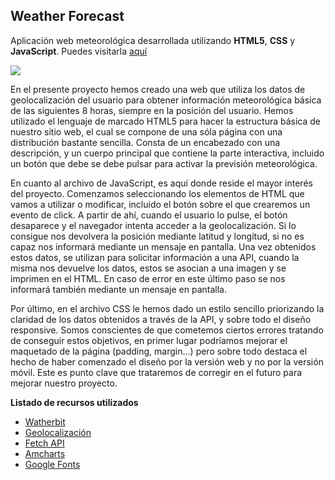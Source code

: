 ## Weather Forecast

Aplicación web meteorológica desarrollada utilizando **HTML5**, **CSS** y **JavaScript**. Puedes visitarla [aquí](https://meteo-forecast-yb1k.vercel.app/)

![](https://s5.gifyu.com/images/SR97Y.gif)

En el presente proyecto hemos creado una web que utiliza los datos de geolocalización del usuario para
obtener información meteorológica básica de las siguientes 8 horas, siempre en la posición del usuario.
Hemos utilizado el lenguaje de marcado HTML5 para hacer la estructura básica de nuestro sitio web,
el cual se compone de una sóla página con una distribución bastante sencilla. Consta de un encabezado
con una descripción, y un cuerpo principal que contiene la parte interactiva, incluido un botón que debe
se debe pulsar para activar la previsión meteorológica.

En cuanto al archivo de JavaScript, es aquí donde reside el mayor interés del proyecto.
Comenzamos seleccionando los elementos de HTML que vamos a utilizar o modificar, incluido el botón sobre
el que crearemos un evento de click.
A partir de ahí, cuando el usuario lo pulse, el botón desaparece y el navegador intenta acceder a la
geolocalización. Si lo consigue nos devolvera la posición mediante latitud y longitud, si no es capaz nos
informará mediante un mensaje en pantalla.
Una vez obtenidos estos datos, se utilizan para solicitar
información a una API, cuando la misma nos devuelve los datos, estos se asocian a una imagen y se
imprimen en el HTML. En caso de error en este último paso se nos informará también mediante un
mensaje en pantalla.

Por último, en el archivo CSS le hemos dado un estilo sencillo priorizando la claridad de los datos
obtenidos a través de la API, y sobre todo el diseño responsive. Somos conscientes de que cometemos
ciertos errores tratando de conseguir estos objetivos, en primer lugar podríamos mejorar el
maquetado de la página (padding, margin...) pero sobre todo destaca el hecho de haber comenzado el
diseño por la versión web y no por la versión móvil. Este es punto clave que trataremos de corregir
en el futuro para mejorar nuestro proyecto.

**Listado de recursos utilizados**

- [Watherbit](https://www.weatherbit.io/ 'API meteorológica')
- [Geolocalización](https://developer.mozilla.org/en-US/docs/Web/API/Geolocation_API 'API de geolocalización')
- [Fetch API](https://developer.mozilla.org/en-US/docs/Web/API/Fetch_API)
- [Amcharts](https://www.amcharts.com/ 'Iconos meteorológicos')
- [Google Fonts](https://fonts.google.com/ 'EStilos tipográficos')
